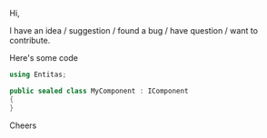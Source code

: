 Hi,

I have an idea / suggestion / found a bug / have question / want to contribute.

Here's some code

```csharp
using Entitas;

public sealed class MyComponent : IComponent
{
}
```

Cheers
